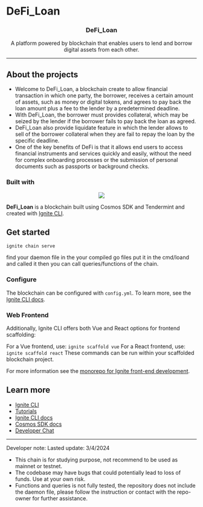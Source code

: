 # DeFi_Loan

<h3 align="center">DeFi_Loan</h3>
<p align="center">
A platform powered by blockchain that enables users to lend and borrow digital assets from each other. 
</p>
<hr>

## About the projects

- Welcome to DeFi_Loan, a blockchain create to allow financial transaction in which one party, the borrower, receives a certain amount of assets, such as money or digital tokens, and agrees to pay back the loan amount plus a fee to the lender by a predetermined deadline.
- With DeFi_Loan, the borrower must provides collateral, which may be seized by the lender if the borrower fails to pay back the loan as agreed.
- DeFi_Loan also provide liquidate feature in which the lender allows to sell of the borrower collateral when they are fail to repay the loan by the specific deadline.
- One of the key benefits of DeFi is that it allows end users to access financial instruments and services quickly and easily, without the need for complex onboarding processes or the submission of personal documents such as passports or background checks.

### Built with

<div align="center">
    <img src="https://skillicons.dev/icons?i=go"/> <br>
</div>

**DeFi_Loan** is a blockchain built using Cosmos SDK and Tendermint and created with [Ignite CLI](https://ignite.com/cli).

## Get started

```
ignite chain serve
```

find your daemon file in the your compiled go files
put it in the cmd/loand and called it
then you can call queries/functions of the chain.

### Configure

The blockchain can be configured with `config.yml`. To learn more, see the [Ignite CLI docs](https://docs.ignite.com).

### Web Frontend

Additionally, Ignite CLI offers both Vue and React options for frontend scaffolding:

For a Vue frontend, use: `ignite scaffold vue`
For a React frontend, use: `ignite scaffold react`
These commands can be run within your scaffolded blockchain project.

For more information see the [monorepo for Ignite front-end development](https://github.com/ignite/web).

## Learn more

- [Ignite CLI](https://ignite.com/cli)
- [Tutorials](https://docs.ignite.com/guide)
- [Ignite CLI docs](https://docs.ignite.com)
- [Cosmos SDK docs](https://docs.cosmos.network)
- [Developer Chat](https://discord.gg/ignite)

<hr>
Developer note:
Lasted update: 3/4/2024 <br>

- This chain is for studying purpose, not recommend to be used as mainnet or testnet.
- The codebase may have bugs that could potentially lead to loss of funds. Use at your own risk.
- Functions and queries is not fully tested, the repository does not include the daemon file, please follow the instruction or contact with the repo-owner for further assistance.
